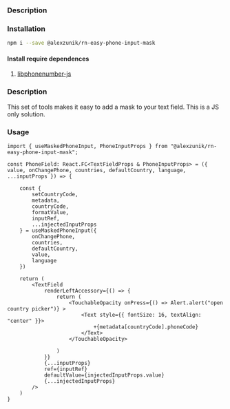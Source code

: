 ### Description



### Installation

```sh
npm i --save @alexzunik/rn-easy-phone-input-mask
```


#### Install require dependences

1. [libphonenumber-js](https://www.npmjs.com/package/libphonenumber-js)

### Description

This set of tools makes it easy to add a mask to your text field. This is a JS only solution.

### Usage

```
import { useMaskedPhoneInput, PhoneInputProps } from "@alexzunik/rn-easy-phone-input-mask";

const PhoneField: React.FC<TextFieldProps & PhoneInputProps> = ({ value, onChangePhone, countries, defaultCountry, language, ...inputProps }) => {

    const {
        setCountryCode,
        metadata,
        countryCode,
        formatValue,
        inputRef,
        ...injectedInputProps
    } = useMaskedPhoneInput({
        onChangePhone,
        countries,
        defaultCountry,
        value,
        language
    })

    return (
        <TextField
            renderLeftAccessory={() => {
                return (
                    <TouchableOpacity onPress={() => Alert.alert("open country picker")} >
                        <Text style={{ fontSize: 16, textAlign: "center" }}>
                            +{metadata[countryCode].phoneCode}
                        </Text>
                    </TouchableOpacity>

                )
            }}
            {...inputProps}
            ref={inputRef}
            defaultValue={injectedInputProps.value}
            {...injectedInputProps}
        />
    )
}
```
